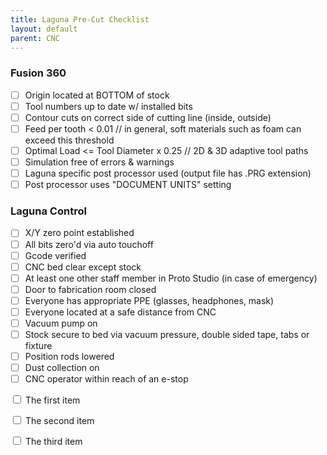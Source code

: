 ```yaml
---
title: Laguna Pre-Cut Checklist
layout: default
parent: CNC
---
```


### Fusion 360
- [ ] Origin located at BOTTOM of stock
- [ ] Tool numbers up to date w/ installed bits
- [ ] Contour cuts on correct side of cutting line (inside, outside)
- [ ] Feed per tooth < 0.01 // in general, soft materials such as foam can exceed this threshold
- [ ] Optimal Load <= Tool Diameter x 0.25 // 2D & 3D adaptive tool paths
- [ ] Simulation free of errors & warnings
- [ ] Laguna specific post processor used (output file has .PRG extension)
- [ ] Post processor uses "DOCUMENT UNITS" setting
### Laguna Control
- [ ] X/Y zero point established
- [ ] All bits zero'd via auto touchoff
- [ ] Gcode verified
- [ ] CNC bed clear except stock
- [ ] At least one other staff member in Proto Studio (in case of emergency)
- [ ] Door to fabrication room closed
- [ ] Everyone has appropriate PPE (glasses, headphones, mask)
- [ ] Everyone located at a safe distance from CNC
- [ ] Vacuum pump on
- [ ] Stock secure to bed via vacuum pressure, double sided tape, tabs or fixture
- [ ] Position rods lowered
- [ ] Dust collection on
- [ ] CNC operator within reach of an e-stop

<label><input type="checkbox"> The first item </label>

<label><input type="checkbox"> The second item </label>

<label><input type="checkbox"> The third item </label>


